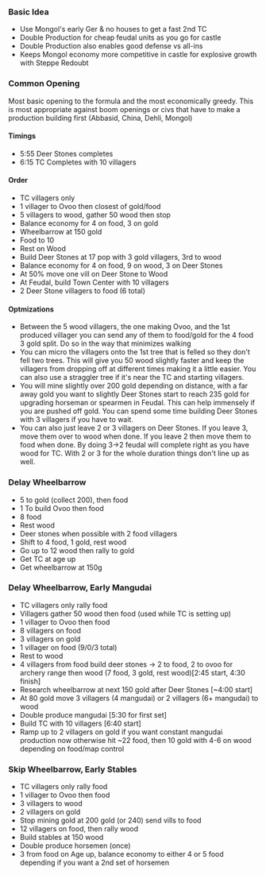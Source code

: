 ### Basic Idea
* Use Mongol's early Ger & no houses to get a fast 2nd TC
* Double Production for cheap feudal units as you go for castle
* Double Production also enables good defense vs all-ins
* Keeps Mongol economy more competitive in castle for explosive growth with Steppe Redoubt

### Common Opening

Most basic opening to the formula and the most economically greedy. This is most appropriate against boom openings or civs that have to make a production building first (Abbasid, China, Dehli, Mongol)

#### Timings
* 5:55 Deer Stones completes
* 6:15 TC Completes with 10 villagers


#### Order
* TC villagers only
* 1 villager to Ovoo then closest of gold/food
* 5 villagers to wood, gather 50 wood then stop
* Balance economy for 4 on food, 3 on gold
* Wheelbarrow at 150 gold
* Food to 10
* Rest on Wood
* Build Deer Stones at 17 pop with 3 gold villagers, 3rd to wood
* Balance economy for 4 on food, 9 on wood, 3 on Deer Stones
* At 50% move one vill on Deer Stone to Wood
* At Feudal, build Town Center with 10 villagers
* 2 Deer Stone villagers to food (6 total)

#### Optmizations
* Between the 5 wood villagers, the one making Ovoo, and the 1st produced villager you can send any of them to food/gold for the 4 food 3 gold split. Do so in the way that minimizes walking
* You can micro the villagers onto the 1st tree that is felled so they don't fell two trees. This will give you 50 wood slightly faster and keep the villagers from dropping off at different times making it a little easier. You can also use a straggler tree if it's near the TC and starting villagers.
* You will mine slightly over 200 gold depending on distance, with a far away gold you want to slightly Deer Stones start to reach 235 gold for upgrading horseman or spearmen in Feudal. This can help immensely if you are pushed off gold. You can spend some time building Deer Stones with 3 villagers if you have to wait.
* You can also just leave 2 or 3 villagers on Deer Stones. If you leave 3, move them over to wood when done. If you leave 2 then move them to food when done. By doing 3->2 feudal will complete right as you have wood for TC. With 2 or 3 for the whole duration things don't line up as well.


### Delay Wheelbarrow
* 5 to gold (collect 200), then food
* 1 To build Ovoo then food
* 8 food
* Rest wood
* Deer stones when possible with 2 food villagers
* Shift to 4 food, 1 gold, rest wood
* Go up to 12 wood then rally to gold
* Get TC at age up
* Get wheelbarrow at 150g

### Delay Wheelbarrow, Early Mangudai
* TC villagers only rally food
* Villagers gather 50 wood then food (used while TC is setting up)
* 1 villager to Ovoo then food
* 8 villagers on food
* 3 villagers on gold
* 1 villager on food (9/0/3 total)
* Rest to wood
* 4 villagers from food build deer stones -> 2 to food, 2 to ovoo for archery range then wood (7 food, 3 gold, rest wood)[2:45 start, 4:30 finish]
* Research wheelbarrow at next 150 gold after Deer Stones [~4:00 start]
* At 80 gold move 3 villagers (4 mangudai) or 2 villagers (6+ mangudai) to wood
* Double produce mangudai [5:30 for first set]
* Build TC with 10 villagers [6:40 start]
* Ramp up to 2 villagers on gold if you want constant mangudai production now otherwise hit ~22 food, then 10 gold with 4-6 on wood depending on food/map control


### Skip Wheelbarrow, Early Stables
* TC villagers only rally food
* 1 villager to Ovoo then food
* 3 villagers to wood
* 2 villagers on gold
* Stop mining gold at 200 gold (or 240) send vills to food
* 12 villagers on food, then rally wood
* Build stables at 150 wood
* Double produce horsemen (once)
* 3 from food on Age up, balance economy to either 4 or 5 food depending if you want a 2nd set of horsemen
